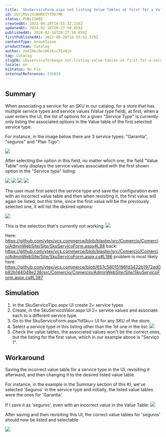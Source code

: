 ```yaml
---
title: 'SkuServicoForm.aspx not listing Value Tables at first for a Value type'
id: 2QrjRVvJXiWmRXTYf8DrMK
status: PUBLISHED
createdAt: 2022-06-28T16:55:32.216Z
updatedAt: 2024-02-16T20:27:50.659Z
publishedAt: 2024-02-16T20:27:50.659Z
firstPublishedAt: 2022-06-28T16:55:32.529Z
contentType: knownIssue
productTeam: Catalog
author: 2mXZkbi0oi061KicTExNjo
tag: Catalog
slugEN: skuservicoformaspx-not-listing-value-tables-at-first-for-a-value-type
locale: en
kiStatus: No Fix
internalReference: 335819
---
```


## Summary


When associating a service for an SKU in our catalog, for a store that has multiple service types and service values (Value type field), at first, when a user enters the UI, the list of options for a given "Service Type" is currently only listing the associated options in the Value table of the first selected service type.

For instance, in the image below there are 3 service types: "Garantia", "seguros" and "Plan Tigo":

 ![](https://raw.githubusercontent.com/vtexdocs/help-center-content/refs/heads/main/_1.png)

After selecting the option in this field, no matter which one, the field "Value Table" only displays the service values associated with the first shown option in the "Service type" listing:

 ![](https://raw.githubusercontent.com/vtexdocs/help-center-content/refs/heads/main/_2.png)
 ![](https://raw.githubusercontent.com/vtexdocs/help-center-content/refs/heads/main/_3.png)
 ![](https://raw.githubusercontent.com/vtexdocs/help-center-content/refs/heads/main/_4.png)
 ![](https://raw.githubusercontent.com/vtexdocs/help-center-content/refs/heads/main/_5.png)

The user must first select the service type and save the configuration even with an incorrect value table and then when revisiting it, the first value will again be listed, but this time, since the first value will be the previously selected one, it will list the desired options:

 ![](https://raw.githubusercontent.com/vtexdocs/help-center-content/refs/heads/main/_6.png)

This is the selection that's currently not working:
 ![](https://raw.githubusercontent.com/vtexdocs/help-center-content/refs/heads/main/_7.png)

Here: https://github.com/vtex/vcs.commerce/blob/blaster/src/Comercio/Comercio/AdminWebSite/Site/SkuServicoForm.aspx#L88
back: https://github.com/vtex/vcs.commerce/blob/blaster/src/Comercio/Comercio/AdminWebSite/Site/SkuServicoForm.aspx.cs#L186
problem is most likely here: https://github.com/vtex/vcs.commerce/blob/657c58015196fd3422b1972ed0b82b144049e238/src/Comercio/Comercio/AdminWebSite/Site/SkuServicoForm.aspx.cs#L387

## Simulation


1) In the SkuServicoTipo.aspx UI create 2+ service types
2) Create, in the SkuServicoValor.aspx UI 2+ service values and associate each to a different service type.
3) Go to the SkuServicoForm.aspx?IdSku= UI for any SKU of the store.
4) Select a service type in this listing other than the 1st one in the list:
 ![](https://raw.githubusercontent.com/vtexdocs/help-center-content/refs/heads/main/_8.png)
5) Check the value tables, the associated values won't be the correct ones, but the listing for the first value, which in our example above is "Serviço 1".


## Workaround


Saving the incorrect value table for a service type in the UI, revisiting it afterward, and then changing it to the desired listed value table.

For instance, in the example in the Summary section of this KI, we've selected 'Seguros' in the service type and initially, the listed value tables were the ones for 'Garantia'.

If I save it as 'seguros', even with an incorrect value in the Value Table:
 ![](https://raw.githubusercontent.com/vtexdocs/help-center-content/refs/heads/main/_9.png)

After saving and then revisiting this UI, the correct value tables for 'seguros' should now be listed and selectable:

 ![](https://raw.githubusercontent.com/vtexdocs/help-center-content/refs/heads/main/_10.png)

